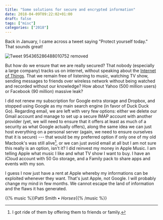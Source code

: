 ```yaml
---
title: "Some solutions for secure and encrypted information"
date: 2018-04-09T09:22:02+01:00
draft: false
tags: ["misc"]
categories: ["2018"]
---
```


Back in January, I came across a tweet saying "Protect yourself today." That sounds great!

![Tweet 954365286488010752 removed](/img/2018-09-03-21-57-00.png)

But how do we ensure that we are really secured? That nobody (especially a large company) tracks us on internet, without speaking about the [Internet of Things](https://www.forbes.com/sites/jacobmorgan/2014/05/13/simple-explanation-internet-things-that-anyone-can-understand/#45a2662e1d09). That we remain free of listening to music, watching TV show, sending messages to friends over wireless network without being watched and recorded without our knowledge? How about Yahoo (500 million users) or Facebook (90 million) massive leak?

I did not renew my subscription for Google extra storage and Dropbox, and stopped using Google as my main search engine (in favor of Duck Duck Go). Regarding email, we are left with very few options: either we delete our Gmail account and manage to set up a secure IMAP account with another provider (yet, we will need to ensure that it offers at least as much of a security as what Google actually offers), along the same idea we can just host everything on a personal server (again, we need to ensure ourselves that it is secure) --- that would be my preferred option if only one of my old Macbook's was still alive[^1], or we can just avoid email at all but I am not sure this really is an option, isn't it? I did reinvest my money in Apple Music. I am telling Apple what music I like and what TV show I want to buy. I have an iCloud account with 50 Go storage, and a Family pack to share apps and events with my son. 

I guess I now just have a rent at Apple whereby my informations can be exploited whenever they want. That's just Apple, not Google. I will probably change my mind in few months. We cannot escape the land of information and the flaws it has generated.


{{% music %}}Patti Smith • *Horses*{{% /music %}}

[^1]: I got ride of them by offering them to friends or family.
